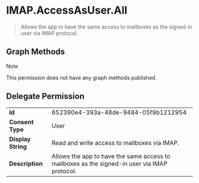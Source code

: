 # IMAP.AccessAsUser.All

> Allows the app to have the same access to mailboxes as the signed-in user via IMAP protocol.
## Graph Methods

> [!NOTE]
> This permission does not have any graph methods published.

## Delegate Permission
|||
|-|-|
|**Id**|652390e4-393a-48de-9484-05f9b1212954|
|**Consent Type**|User|
|**Display String**|Read and write access to mailboxes via IMAP.|
|**Description**|Allows the app to have the same access to mailboxes as the signed-in user via IMAP protocol.|
